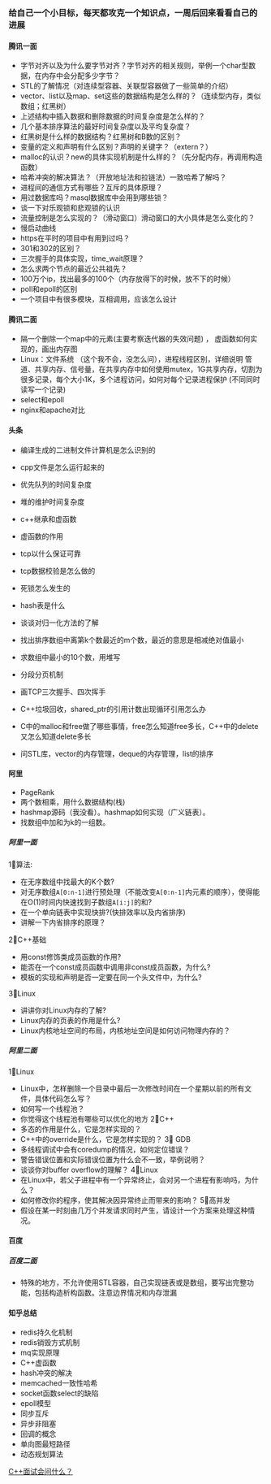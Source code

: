 ### 给自己一个小目标，每天都攻克一个知识点，一周后回来看看自己的进展
#### 腾讯一面
* 字节对齐以及为什么要字节对齐？字节对齐的相关规则，举例一个char型数据，在内存中会分配多少字节？
* STL的了解情况（对连续型容器、关联型容器做了一些简单的介绍）
* vector、list以及map、set这些的数据结构是怎么样的？（连续型内存，类似数组；红黑树）
* 上述结构中插入数据和删除数据的时间复杂度是怎么样的？
* 几个基本排序算法的最好时间复杂度以及平均复杂度？
* 红黑树是什么样的数据结构？红黑树和B数的区别？
* 变量的定义和声明有什么区别？声明的关键字？（extern？）
* malloc的认识？new的具体实现机制是什么样的？（先分配内存，再调用构造函数）
* 哈希冲突的解决算法？（开放地址法和拉链法）一致哈希了解吗？
* 进程间的通信方式有哪些？互斥的具体原理？
* 用过数据库吗？masql数据库中会用到哪些锁？
* 谈一下对乐观锁和悲观锁的认识
* 流量控制是怎么实现的？（滑动窗口）滑动窗口的大小具体是怎么变化的？
* 慢启动曲线
* https在平时的项目中有用到过吗？
* 301和302的区别？
* 三次握手的具体实现，time_wait原理？
* 怎么求两个节点的最近公共祖先？
* 100万个ip，找出最多的100个（内存放得下的时候，放不下的时候）
* poll和epoll的区别
* 一个项目中有很多模块，互相调用，应该怎么设计
#### 腾讯二面
* 隔一个删除一个map中的元素(主要考察迭代器的失效问题) ， 虚函数如何实现的，画出内存图
* Linux：文件系统 （这个我不会，没怎么问），进程线程区别，详细说明 管道、共享内存、信号量，在共享内存中如何使用mutex，1G共享内存，切割为很多记录，每个大小1K，多个进程访问，如何对每个记录进程保护 (不同同时读写一个记录)
* select和epoll
* nginx和apache对比

#### 头条
* 编译生成的二进制文件计算机是怎么识别的 
* cpp文件是怎么运行起来的 
* 优先队列的时间复杂度 
* 堆的维护时间复杂度 
* c++继承和虚函数 
* 虚函数的作用 
* tcp以什么保证可靠 

* tcp数据校验是怎么做的 
* 死锁怎么发生的 
* hash表是什么 
* 谈谈对归一化方法的了解
* 找出排序数组中离第k个数最近的m个数，最近的意思是相减绝对值最小
* 求数组中最小的10个数，用堆写
* 分段分页机制
* 画TCP三次握手、四次挥手
* C++垃圾回收，shared_ptr的引用计数出现循环引用怎么办
* C中的malloc和free做了哪些事情，free怎么知道free多长，C++中的delete又怎么知道delete多长
* 问STL库，vector的内存管理，deque的内存管理，list的排序

#### 阿里
* PageRank
* 两个数相乘，用什么数据结构(栈)
* hashmap源码（我没看）。hashmap如何实现（广义链表）。
* 找数组中加和为k的一组数。
##### 阿里一面
1⃣️算法:
* 在无序数组中找最大的K个数?
* 对无序数组`A[0:n-1]`进行预处理（不能改变`A[0:n-1]`内元素的顺序），使得能在O(1)时间内快速找到子数组`A[i:j]`的和?
* 在一个单向链表中实现快排?(快排效率以及内省排序)
* 讲解一下内省排序的原理？

2⃣️C++基础
* 用const修饰类成员函数的作用?
* 能否在一个const成员函数中调用非const成员函数，为什么?
* 模板的实现和声明是否一定要在同一个头文件中，为什么? 

3⃣️Linux
* 讲讲你对Linux内存的了解?
* Linux内存的页表的作用是什么?
* Linux内核地址空间的布局，内核地址空间是如何访问物理内存的？

##### 阿里二面
1⃣️Linux
* Linux中，怎样删除一个目录中最后一次修改时间在一个星期以前的所有文件，具体代码怎么写？
* 如何写一个线程池？
* 你觉得这个线程池有哪些可以优化的地方
2⃣️C++
* 多态的作用是什么，它是怎样实现的？
* C++中的override是什么，它是怎样实现的？
3⃣️ GDB
* 多线程调试中会有coredump的情况，如何定位错误？
* 警告错误位置和实际错误位置为什么会不一致，举例说明？
* 谈谈你对buffer overflow的理解？
4⃣️Linux
* 在Linux中，若父子进程中有一个异常终止，会对另一个进程有影响吗，为什么？
* 如何修改你的程序，使其解决因异常终止而带来的影响？
5⃣️高并发
* 假设在某一时刻由几万个并发请求同时产生，请设计一个方案来处理这种情况。

#### 百度
##### 百度二面
* 特殊的地方，不允许使用STL容器，自己实现链表或是数组，要写出完整功能，包括构造析构函数。注意边界情况和内存泄漏

#### 知乎总结
* redis持久化机制
* redis销毁方式机制
* mq实现原理
* C++虚函数
* hash冲突的解决
* memcached一致性哈希
* socket函数select的缺陷
* epoll模型
* 同步互斥
* 异步非阻塞
* 回调的概念
* 单向图最短路径
* 动态规划算法

[C++面试会问什么？](https://www.zhihu.com/people/starktony/activities)